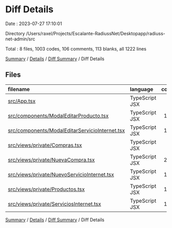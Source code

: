 # Diff Details

Date : 2023-07-27 17:10:01

Directory /Users/raxel/Projects/Escalante-RadiussNet/Desktopapp/radiuss-net-admin/src

Total : 8 files,  1003 codes, 106 comments, 113 blanks, all 1222 lines

[Summary](results.md) / [Details](details.md) / [Diff Summary](diff.md) / Diff Details

## Files
| filename | language | code | comment | blank | total |
| :--- | :--- | ---: | ---: | ---: | ---: |
| [src/App.tsx](/src/App.tsx) | TypeScript JSX | 8 | -2 | 0 | 6 |
| [src/components/ModalEditarProducto.tsx](/src/components/ModalEditarProducto.tsx) | TypeScript JSX | 140 | 100 | 17 | 257 |
| [src/components/ModalEditarServicioInternet.tsx](/src/components/ModalEditarServicioInternet.tsx) | TypeScript JSX | 140 | 4 | 16 | 160 |
| [src/views/private/Compras.tsx](/src/views/private/Compras.tsx) | TypeScript JSX | 24 | 0 | 6 | 30 |
| [src/views/private/NuevaCompra.tsx](/src/views/private/NuevaCompra.tsx) | TypeScript JSX | 269 | 0 | 27 | 296 |
| [src/views/private/NuevoServicioInternet.tsx](/src/views/private/NuevoServicioInternet.tsx) | TypeScript JSX | 133 | 4 | 18 | 155 |
| [src/views/private/Productos.tsx](/src/views/private/Productos.tsx) | TypeScript JSX | 105 | 0 | 10 | 115 |
| [src/views/private/ServiciosInternet.tsx](/src/views/private/ServiciosInternet.tsx) | TypeScript JSX | 184 | 0 | 19 | 203 |

[Summary](results.md) / [Details](details.md) / [Diff Summary](diff.md) / Diff Details